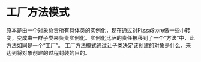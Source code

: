 # 工厂方法模式

原本是由一个对象负责所有具体类的实例化，现在通过对PizzaStore做一些小转变，变成由一群子类来负责实例化。实例化比萨的责任被移到了一个“方法”中，此方法如同是一个“工厂”。
工厂方法模式通过让子类决定该创建的对象是什么，来达到将对象创建的过程封装的目的。

